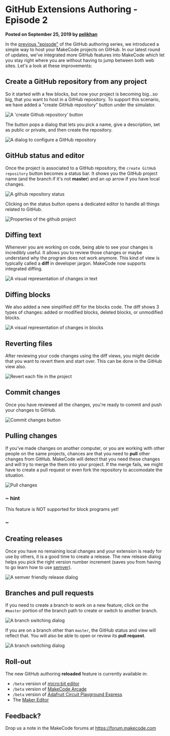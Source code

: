 # GitHub Extensions Authoring - Episode 2

**Posted on September 25, 2019 by [pelikhan](https://github.com/pelikhan)**

In the [previous "episode"](/blog/github-packages) of the GitHub authoring series, we introduced a simple way to host your MakeCode projects on GitHub. In our latest round of updates, we've integrated more GitHub features into MakeCode which let you stay right where you are without having to jump between both web sites. Let's a look at these improvements:

## Create a GitHub repository from any project

So it started with a few blocks, but now your project is becoming big...so big, that you want to host in a GitHub repository. To support this scenario, we have added a "create GitHub repository" button under the simulator.

![A 'create Github repository' button](/static/blog/github-extensions-reloaded/createrepo.png)

The button pops a dialog that lets you pick a name, give a description, set as public or private, and then create the repository.

![A dialog to configure a GitHub repository](/static/blog/github-extensions-reloaded/createrepodialog.png)

## GitHub status and editor

Once the project is associated to a GitHub repository, the ``create GitHub repository`` button becomes a status bar.
It shows you the GitHub project name (and the branch if it's not **master**) and an up arrow if you have local changes.

![A github repository status](/static/blog/github-extensions-reloaded/githubstatus.png)

Clicking on the status button opens a dedicated editor to handle all things related to GitHub.

![Properties of the github project](/static/blog/github-extensions-reloaded/githubview.png)

## Diffing text

Whenever you are working on code, being able to see your changes is incredibly useful. It allows you to review those changes or maybe understand why the program does not work anymore. This kind of view is typically called a **diff** in developer jargon. MakeCode now supports integrated diffing.

![A visual representation of changes in text](/static/blog/github-extensions-reloaded/textdiff.png)


## Diffing blocks

We also added a new simplified diff for the blocks code. The diff shows 3 types of changes: added or modified blocks, deleted blocks, or unmodified blocks.

![A visual representation of changes in blocks](/static/blog/github-extensions-reloaded/blocksdiff.png)

## Reverting files

After reviewing your code changes using the diff views, you might decide that you want to revert them and start over. This can be done in the GitHub view also.

![Revert each file in the project](/static/blog/github-extensions-reloaded/revertbutton.png)

## Commit changes

Once you have reviewed all the changes, you're ready to commit and push your changes to GitHub.

![Commit changes button](/static/blog/github-extensions-reloaded/commitchanges.png)

## Pulling changes

If you've made changes on another computer, or you are working with other people on the same projects, chances are that you need to **pull** other changes from GitHub. MakeCode will detect that you need these changes and will try to merge the them into your project. If the merge fails, we might have to create a pull request or even fork the repository to accomodate the situation.

![Pull changes](/static/blog/github-extensions-reloaded/pullchanges.png)

### ~ hint

This feature is NOT supported for block programs yet!

### ~


## Creating releases

Once you have no remaining local changes and your extension is ready for use by others, it is a good time to create a release.
The new release dialog helps you pick the right version number increment (saves you from having to go learn how to use [semver](https://semver.org/)).

![A semver friendly release dialog](/static/blog/github-extensions-reloaded/pickrelease.png)

## Branches and pull requests

If you need to create a branch to work on a new feature, click on the ``#master`` portion of the branch path to create or switch to another branch.

![A branch switching dialog](/static/blog/github-extensions-reloaded/branches.png)

If you are on a branch other than ``master``, the GitHub status and view will reflect that. You will also be able to open or review its **pull request**.

![A branch switching dialog](/static/blog/github-extensions-reloaded/branchstatus.png)

## Roll-out

The new GitHub authoring **reloaded** feature is currently available in:

* `/beta` version of [micro:bit editor](https://makecode.microbit.org/beta)
* `/beta` version of [MakeCode Arcade](https://arcade.makecode.com/beta)
* `/beta` version of [Adafruit Circuit Playground Express](https://makecode.adafruit.com/beta)
* The [Maker Editor](https://maker.makecode.com)

## Feedback?

Drop us a note in the MakeCode forums at https://forum.makecode.com 
